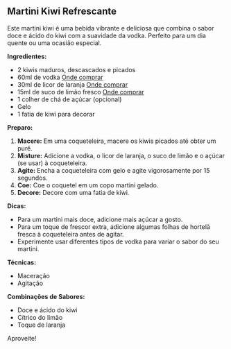 ## Martini Kiwi Refrescante

Este martini kiwi é uma bebida vibrante e deliciosa que combina o sabor doce e ácido do kiwi com a suavidade da vodka. Perfeito para um dia quente ou uma ocasião especial.

**Ingredientes:**

* 2 kiwis maduros, descascados e picados
* 60ml de vodka  [Onde comprar](https://www.google.com/search?q=vodka&rlz=1C1GCEU_pt-BRBR987BR987&oq=vodka&aqs=chrome..69i57j0i433i512j0i512l8.1345j0j7&sourceid=chrome&ie=UTF-8)
* 30ml de licor de laranja  [Onde comprar](https://www.google.com/search?q=licor+de+laranja&rlz=1C1GCEU_pt-BRBR987BR987&oq=licor+de+laranja&aqs=chrome..69i57j0i512l9.2166j0j7&sourceid=chrome&ie=UTF-8)
* 15ml de suco de limão fresco  [Onde comprar](https://www.google.com/search?q=suco+de+limão&rlz=1C1GCEU_pt-BRBR987BR987&oq=suco+de+limão&aqs=chrome..69i57j0i512l9.2437j0j7&sourceid=chrome&ie=UTF-8)
* 1 colher de chá de açúcar (opcional) 
* Gelo
* 1 fatia de kiwi para decorar

**Preparo:**

1. **Macere:** Em uma coqueteleira, macere os kiwis picados até obter um purê.
2. **Misture:** Adicione a vodka, o licor de laranja, o suco de limão e o açúcar (se usar) à coqueteleira.
3. **Agite:** Encha a coqueteleira com gelo e agite vigorosamente por 15 segundos.
4. **Coe:** Coe o coquetel em um copo martini gelado.
5. **Decore:** Decore com uma fatia de kiwi.

**Dicas:**

* Para um martini mais doce, adicione mais açúcar a gosto.
* Para um toque de frescor extra, adicione algumas folhas de hortelã fresca à coqueteleira antes de agitar.
* Experimente usar diferentes tipos de vodka para variar o sabor do seu martini.

**Técnicas:**

* Maceração
* Agitação

**Combinações de Sabores:**

* Doce e ácido do kiwi
* Cítrico do limão
* Toque de laranja

Aproveite!